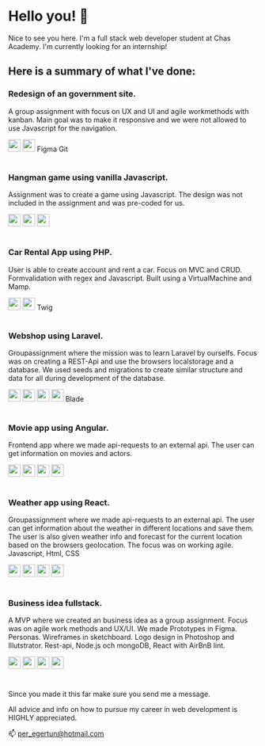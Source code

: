 # Hello you! 👋

Nice to see you here. I'm a full stack web developer student at Chas Academy. I'm currently looking for an internship!

## Here is a summary of what I've done:

### Redesign of an government site.

A group assignment with focus on UX and UI and agile workmethods with kanban. Main goal was to make it responsive and we were not allowed to use Javascript for the navigation.

<img height="25" src="https://img.shields.io/badge/html-%23239120.svg?&style=flat-square&logo=html5&logoColor=white" /> <img height="25" src="https://img.shields.io/badge/css-%23239120.svg?&style=flat-square&logo=css3&logoColor=white" /> Figma Git

#

### Hangman game using vanilla Javascript.

Assignment was to create a game using Javascript. The design was not included in the assignment and was pre-coded for us.

<img height="25" src="https://img.shields.io/badge/javascript-%23F7DF1E.svg?&style=flat-square&logo=javascript&logoColor=black&labelColor=black" /> <img height="25" src="https://img.shields.io/badge/html-%23239120.svg?&style=flat-square&logo=html5&logoColor=white" /> <img height="25" src="https://img.shields.io/badge/css-%23239120.svg?&style=flat-square&logo=css3&logoColor=white" />

#

### Car Rental App using PHP.

User is able to create account and rent a car. Focus on MVC and CRUD. Formvalidation with regex and Javascript. Built using a VirtualMachine and Mamp.

<img height="25" src="https://img.shields.io/badge/php-%23777BB4.svg?&style=for-the-badge&logo=php&logoColor=white" /> <img height="25" src="https://img.shields.io/badge/mysql-%2300f.svg?&style=for-the-badge&logo=mysql&logoColor=white" /> Twig

#

### Webshop using Laravel.

Groupassignment where the mission was to learn Laravel by ourselfs. Focus was on creating a REST-Api and use the browsers localstorage and a database. We used seeds and migrations to create similar structure and data for all during development of the database.

<img height="25" src="https://img.shields.io/badge/html-%23239120.svg?&style=flat-square&logo=html5&logoColor=white" /> <img height="25" src="https://img.shields.io/badge/css-%23239120.svg?&style=flat-square&logo=css3&logoColor=white" /> <img height="25" src="https://img.shields.io/badge/bootstrap%20-%23563D7C.svg?&style=for-the-badge&logo=bootstrap&logoColor=white" /> <img height="25" src="https://img.shields.io/badge/mysql-%2300f.svg?&style=for-the-badge&logo=mysql&logoColor=white" /> Blade

#

### Movie app using Angular.

Frontend app where we made api-requests to an external api. The user can get information on movies and actors.

<img height="25" src="https://img.shields.io/badge/angular%20-%23007ACC.svg?&style=for-the-badge&logo=angular&logoColor=white" /> <img height="25" src="https://img.shields.io/badge/typescript%20-%23007ACC.svg?&style=for-the-badge&logo=typescript&logoColor=white" /> <img height="25" src="https://img.shields.io/badge/html-%23239120.svg?&style=flat-square&logo=html5&logoColor=white" /> <img height="25" src="https://img.shields.io/badge/css-%23239120.svg?&style=flat-square&logo=css3&logoColor=white" />

#

### Weather app using React.

Groupassignment where we made api-requests to an external api. The user can get information about the weather in different locations and save them. The user is also given weather info and forecast for the current location based on the browsers geolocation.
The focus was on working agile.
Javascript, Html, CSS

<img height="25" src="https://img.shields.io/badge/react%20-%23007ACC.svg?&style=for-the-badge&logo=react&logoColor=white" /> <img height="25" src="https://img.shields.io/badge/javascript-%23F7DF1E.svg?&style=flat-square&logo=javascript&logoColor=black&labelColor=black" /> <img height="25" src="https://img.shields.io/badge/html-%23239120.svg?&style=flat-square&logo=html5&logoColor=white" /> <img height="25" src="https://img.shields.io/badge/css-%23239120.svg?&style=flat-square&logo=css3&logoColor=white" />

#

### Business idea fullstack.

A MVP where we created an business idea as a group assignment. Focus was on agile work methods and UX/UI. We made Prototypes in Figma. Personas. Wireframes in sketchboard. Logo design in Photoshop and Illutstrator.
Rest-api, Node.js och mongoDB, React with AirBnB lint.

<img height="25" src="https://img.shields.io/badge/react%20-%23007ACC.svg?&style=for-the-badge&logo=react&logoColor=white" /> <img height="25" src="https://img.shields.io/badge/javascript-%23F7DF1E.svg?&style=flat-square&logo=javascript&logoColor=black&labelColor=black" /> <img height="25" src="https://img.shields.io/badge/node.js-%23239120.svg?&style=flat-square&logo=node.js&logoColor=white" /> <img height="25" src="https://img.shields.io/badge/mongodb-%23239120.svg?&style=flat-square&logo=mongodb&logoColor=white" />

#

Since you made it this far make sure you send me a message.

All advice and info on how to pursue my career in web development is HIGHLY appreciated.

📫 per_egertun@hotmail.com
